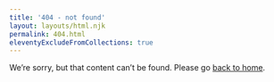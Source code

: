 ```yaml
---
title: '404 - not found'
layout: layouts/html.njk
permalink: 404.html
eleventyExcludeFromCollections: true
---
```


We’re sorry, but that content can’t be found. Please go [back to home](/).
